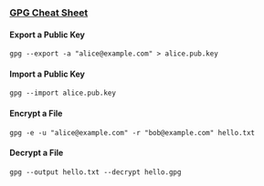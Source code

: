 
### [GPG Cheat Sheet](http://irtfweb.ifa.hawaii.edu/~lockhart/gpg/)

#### Export a Public Key

`gpg --export -a "alice@example.com" > alice.pub.key`

#### Import a Public Key

`gpg --import alice.pub.key`

#### Encrypt a File

`gpg -e -u "alice@example.com" -r "bob@example.com" hello.txt`

#### Decrypt a File 

`gpg --output hello.txt --decrypt hello.gpg`
